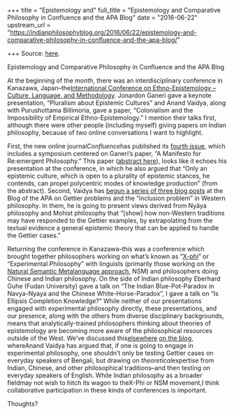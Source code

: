 +++
title = "Epistemology and"
full_title = "Epistemology and Comparative Philosophy in Confluence and the APA Blog"
date = "2016-06-22"
upstream_url = "https://indianphilosophyblog.org/2016/06/22/epistemology-and-comparative-philosophy-in-confluence-and-the-apa-blog/"

+++
Source: [here](https://indianphilosophyblog.org/2016/06/22/epistemology-and-comparative-philosophy-in-confluence-and-the-apa-blog/).

Epistemology and Comparative Philosophy in Confluence and the APA Blog

At the beginning of the month, there was an interdisciplinary conference
in Kanazawa, Japan–the[International Conference on Ethno-Epistemology –
Culture, Language, and
Methodology](http://philevents.org/event/show/17921). Jonardon Ganeri
gave a keynote presentation, “Pluralism about Epistemic Cultures” and
Anand Vaidya, along with Purushottama Billimoria, gave a paper,
“Colonialism and the Impossibility of Empirical Ethno-Epistemology.” I
mention their talks first, although there were other people (including
myself) giving papers on Indian philosophy, because of two online
conversations I want to highlight.

First, the new online journal*Confluence*has published its [fourth
issue](http://www.verlag-alber.de/e-journals/confluence/#issue4), which
includes a symposium centered on Ganeri’s paper, “A Manifesto for
Re:emergent Philosophy.” This paper ([abstract
here](http://www.verlag-alber.de/e-journals/confluence/abstract_html?aid=60)),
looks like it echoes his presentation at the conference, in which he
also argued that “Only an epistemic culture, which is open to a
plurality of epistemic stances, he contends, can propel polycentric
modes of knowledge production” (from the abstract). Second, Vaidya has
[begun a series of three blog
posts](http://blog.apaonline.org/2016/06/21/the-inclusion-problem-in-epistemology-the-case-of-the-gettier-cases-1-of-3/)
at the Blog of the APA on Gettier problems and the “inclusion problem”
in Western philosophy. In them, he is going to present views derived
from Nyāya philosophy and Mohist philosophy that “\[show\] how
non-Western traditions may have responded to the Gettier examples, by
extrapolating from the textual evidence a general epistemic theory that
can be applied to handle the Gettier cases.”

Returning the conference in Kanazawa–this was a conference which brought
together philosophers working on what’s known as “[X-phi](http://xphi)”
or “Experimental Philosophy” with linguists (primarily those working on
the [Natural Semantic Metalanguage
approach](https://www.griffith.edu.au/__data/assets/pdf_file/0006/419064/Goddard_2010_OUP_Handbook_Ch18.pdf),
NSM) and philosophers doing Chinese and Indian philosophy. On the side
of Indian philosophy Eberhard Guhe (Fudan University) gave a talk on
“The Indian Blue-Pot-Paradox in Navya-Nyaya and the Chinese
White-Horse-Paradox”, I gave a talk on “Is Ellipsis Completion
Knowledge?” While neither of our presentations engaged with experimental
philosophy directly, these presentations, and our presence, along with
the others from diverse disciplinary backgrounds, means that
analytically-trained philosophers thinking about theories of
epistemology are becoming more aware of the philosophical resources
outside of the West. We’ve discussed
this[elsewhere](http://indianphilosophyblog.org/2015/03/08/philosophy-meets-cultural-diversity/)
[on the
blog](http://indianphilosophyblog.org/2015/03/08/philosophy-meets-cultural-diversity/),
whereAnand Vaidya has argued that, if one is going to engage in
experimental philosophy, one shouldn’t only be testing Gettier cases on
everyday speakers of Bengali, but drawing on *theoretical*expertise
from Indian, Chinese, and other philosophical traditions–and then
testing on everyday speakers of English. While Indian philosophy as a
broader fieldmay not wish to hitch its wagon to theX-Phi or NSM
movement,I think collaborative participation in these kinds of
conferences is important.

Thoughts?
